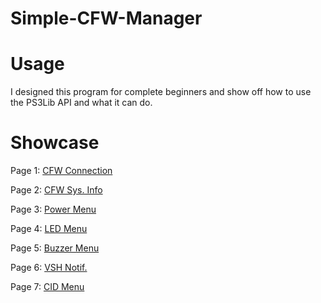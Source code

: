 # Simple-CFW-Manager


# Usage

I designed this program for complete beginners and show off how to use the PS3Lib API and what it can do.


# Showcase

Page 1:
[CFW Connection](https://cdn.discordapp.com/attachments/1298541906107568171/1323466273740427314/image.png?ex=67749d84&is=67734c04&hm=18359726e1becc6175d4ea98f3850bf59f8540b7ddee780e4e4c01acb943ed41&)

Page 2:
[CFW Sys. Info](https://cdn.discordapp.com/attachments/1298541906107568171/1323466694772916225/image.png?ex=67749de8&is=67734c68&hm=567df971744c99d86fbbd252e376df9d6035e0dd406db24627ad909aa46e8617&)

Page 3:
[Power Menu](https://cdn.discordapp.com/attachments/1298541906107568171/1323466852424482857/image.png?ex=67749e0e&is=67734c8e&hm=cde6262ca643a0c788469cddea6e7b695ef6f8963fa69eb48ac67ffe0d1e4fec&)

Page 4:
[LED Menu](https://cdn.discordapp.com/attachments/1298541906107568171/1323466966484389998/image.png?ex=67749e29&is=67734ca9&hm=f5f73374beffcfe309e9a0d19563dc0ae5766091344a81802951375419689828&)

Page 5:
[Buzzer Menu](https://cdn.discordapp.com/attachments/1298541906107568171/1323466966484389998/image.png?ex=67749e29&is=67734ca9&hm=f5f73374beffcfe309e9a0d19563dc0ae5766091344a81802951375419689828&)

Page 6:
[VSH Notif.](https://cdn.discordapp.com/attachments/1298541906107568171/1323467383121117277/image.png?ex=67749e8c&is=67734d0c&hm=dac5dac93dbd9ca284aaec5af5707b96771755f44e360878a0be1fb2ce3bcf61&)

Page 7:
[CID Menu](https://cdn.discordapp.com/attachments/1298541906107568171/1323467579599360073/image.png?ex=67749ebb&is=67734d3b&hm=b70cee4fdef15e9705053ad22212d254f5ae805a02a0d0cc88c81fe71731216e&)
